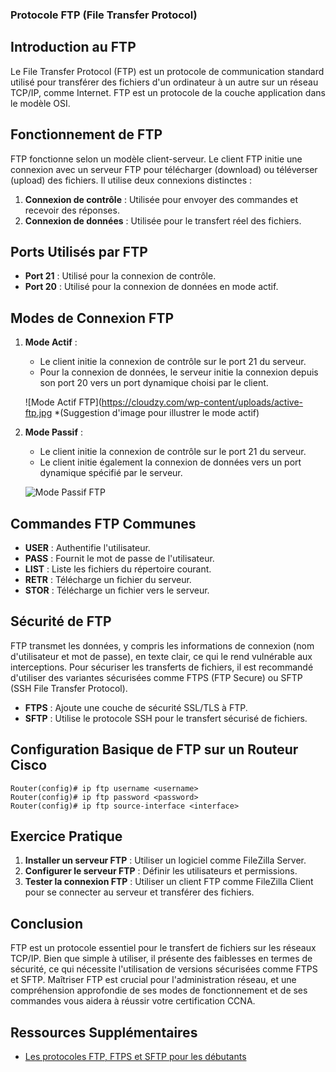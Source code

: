 ### Protocole FTP (File Transfer Protocol)

## Introduction au FTP
Le File Transfer Protocol (FTP) est un protocole de communication standard utilisé pour transférer des fichiers d'un ordinateur à un autre sur un réseau TCP/IP, comme Internet. FTP est un protocole de la couche application dans le modèle OSI.

## Fonctionnement de FTP
FTP fonctionne selon un modèle client-serveur. Le client FTP initie une connexion avec un serveur FTP pour télécharger (download) ou téléverser (upload) des fichiers. Il utilise deux connexions distinctes :
1. **Connexion de contrôle** : Utilisée pour envoyer des commandes et recevoir des réponses.
2. **Connexion de données** : Utilisée pour le transfert réel des fichiers.

## Ports Utilisés par FTP
- **Port 21** : Utilisé pour la connexion de contrôle.
- **Port 20** : Utilisé pour la connexion de données en mode actif.

## Modes de Connexion FTP
1. **Mode Actif** :
   - Le client initie la connexion de contrôle sur le port 21 du serveur.
   - Pour la connexion de données, le serveur initie la connexion depuis son port 20 vers un port dynamique choisi par le client.
   
   ![Mode Actif FTP](https://cloudzy.com/wp-content/uploads/active-ftp.jpg *(Suggestion d'image pour illustrer le mode actif)

2. **Mode Passif** :
   - Le client initie la connexion de contrôle sur le port 21 du serveur.
   - Le client initie également la connexion de données vers un port dynamique spécifié par le serveur.
   
   ![Mode Passif FTP](https://cloudzy.com/wp-content/uploads/passive-ftp.jpg) 
## Commandes FTP Communes
- **USER** : Authentifie l'utilisateur.
- **PASS** : Fournit le mot de passe de l'utilisateur.
- **LIST** : Liste les fichiers du répertoire courant.
- **RETR** : Télécharge un fichier du serveur.
- **STOR** : Télécharge un fichier vers le serveur.

## Sécurité de FTP
FTP transmet les données, y compris les informations de connexion (nom d'utilisateur et mot de passe), en texte clair, ce qui le rend vulnérable aux interceptions. Pour sécuriser les transferts de fichiers, il est recommandé d'utiliser des variantes sécurisées comme FTPS (FTP Secure) ou SFTP (SSH File Transfer Protocol).

- **FTPS** : Ajoute une couche de sécurité SSL/TLS à FTP.
- **SFTP** : Utilise le protocole SSH pour le transfert sécurisé de fichiers.

## Configuration Basique de FTP sur un Routeur Cisco
```shell
Router(config)# ip ftp username <username>
Router(config)# ip ftp password <password>
Router(config)# ip ftp source-interface <interface>
```

## Exercice Pratique
1. **Installer un serveur FTP** : Utiliser un logiciel comme FileZilla Server.
2. **Configurer le serveur FTP** : Définir les utilisateurs et permissions.
3. **Tester la connexion FTP** : Utiliser un client FTP comme FileZilla Client pour se connecter au serveur et transférer des fichiers.

## Conclusion
FTP est un protocole essentiel pour le transfert de fichiers sur les réseaux TCP/IP. Bien que simple à utiliser, il présente des faiblesses en termes de sécurité, ce qui nécessite l'utilisation de versions sécurisées comme FTPS et SFTP. Maîtriser FTP est crucial pour l'administration réseau, et une compréhension approfondie de ses modes de fonctionnement et de ses commandes vous aidera à réussir votre certification CCNA.

## Ressources Supplémentaires

- [Les protocoles FTP, FTPS et SFTP pour les débutants](https://www.it-connect.fr/les-protocoles-ftp-ftps-et-sftp-pour-les-debutants/)

